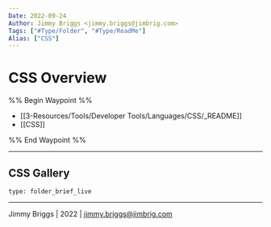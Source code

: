 ```yaml
---
Date: 2022-09-24
Author: Jimmy Briggs <jimmy.briggs@jimbrig.com>
Tags: ["#Type/Folder", "#Type/ReadMe"]
Alias: ["CSS"]
---
```


# CSS Overview

%% Begin Waypoint %%
- [[3-Resources/Tools/Developer Tools/Languages/CSS/_README]]
- [[CSS]]

%% End Waypoint %%

***

## CSS Gallery

 
```ccard
type: folder_brief_live
```
 

***

Jimmy Briggs | 2022 | <jimmy.briggs@jimbrig.com>



